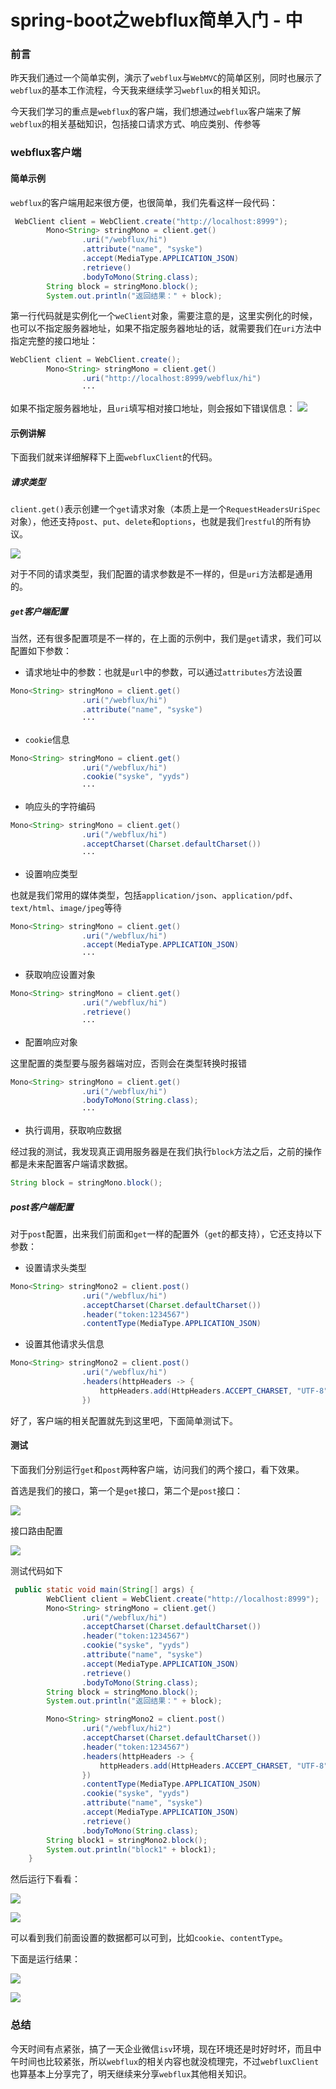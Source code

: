 # spring-boot之webflux简单入门 - 中

### 前言

昨天我们通过一个简单实例，演示了`webflux`与`WebMVC`的简单区别，同时也展示了`webflux`的基本工作流程，今天我来继续学习`webflux`的相关知识。

今天我们学习的重点是`webflux`的客户端，我们想通过`webflux`客户端来了解`webflux`的相关基础知识，包括接口请求方式、响应类别、传参等

### webflux客户端

#### 简单示例

`webflux`的客户端用起来很方便，也很简单，我们先看这样一段代码：

```java
 WebClient client = WebClient.create("http://localhost:8999");
        Mono<String> stringMono = client.get()
                .uri("/webflux/hi")
                .attribute("name", "syske")
                .accept(MediaType.APPLICATION_JSON)
                .retrieve()
                .bodyToMono(String.class);
        String block = stringMono.block();
        System.out.println("返回结果：" + block);
```

第一行代码就是实例化一个`weClient`对象，需要注意的是，这里实例化的时候，也可以不指定服务器地址，如果不指定服务器地址的话，就需要我们在`uri`方法中指定完整的接口地址：

```java
WebClient client = WebClient.create();
        Mono<String> stringMono = client.get()
                .uri("http://localhost:8999/webflux/hi")
                ···
```

如果不指定服务器地址，且`uri`填写相对接口地址，则会报如下错误信息：
![](https://gitee.com/sysker/picBed/raw/master/images/20210729132108.png)

#### 示例讲解

下面我们就来详细解释下上面`webfluxClient`的代码。

##### 请求类型

`client.get()`表示创建一个`get`请求对象（本质上是一个`RequestHeadersUriSpec`对象），他还支持`post`、`put`、`delete`和`options`，也就是我们`restful`的所有协议。

![](https://gitee.com/sysker/picBed/raw/master/images/20210729132522.png)

对于不同的请求类型，我们配置的请求参数是不一样的，但是`uri`方法都是通用的。

##### `get`客户端配置

当然，还有很多配置项是不一样的，在上面的示例中，我们是`get`请求，我们可以配置如下参数：

- 请求地址中的参数：也就是`url`中的参数，可以通过`attributes`方法设置

```java
Mono<String> stringMono = client.get()
                .uri("/webflux/hi")
                .attribute("name", "syske")
                ···
```

- `cookie`信息

```java
Mono<String> stringMono = client.get()
                .uri("/webflux/hi")
                .cookie("syske", "yyds")
                ···
```

- 响应头的字符编码

```java
Mono<String> stringMono = client.get()
                .uri("/webflux/hi")
                .acceptCharset(Charset.defaultCharset())
                ···
```

- 设置响应类型

也就是我们常用的媒体类型，包括`application/json`、`application/pdf`、`text/html`、`image/jpeg`等待

```java
Mono<String> stringMono = client.get()
                .uri("/webflux/hi")
				.accept(MediaType.APPLICATION_JSON)
				···
```

- 获取响应设置对象

```java
Mono<String> stringMono = client.get()
                .uri("/webflux/hi")
				.retrieve()
				···
```

- 配置响应对象

这里配置的类型要与服务器端对应，否则会在类型转换时报错

```java
Mono<String> stringMono = client.get()
                .uri("/webflux/hi")
				.bodyToMono(String.class);
				···
```

- 执行调用，获取响应数据

经过我的测试，我发现真正调用服务器是在我们执行`block`方法之后，之前的操作都是未来配置客户端请求数据。

```java
String block = stringMono.block();
```

##### post客户端配置

对于`post`配置，出来我们前面和`get`一样的配置外（`get`的都支持），它还支持以下参数：

- 设置请求头类型

```java
Mono<String> stringMono2 = client.post()
                .uri("/webflux/hi")
                .acceptCharset(Charset.defaultCharset())
                .header("token:1234567")
				.contentType(MediaType.APPLICATION_JSON)
```

- 设置其他请求头信息

```java
Mono<String> stringMono2 = client.post()
                .uri("/webflux/hi")
				.headers(httpHeaders -> {
                    httpHeaders.add(HttpHeaders.ACCEPT_CHARSET, "UTF-8");
                })
```

好了，客户端的相关配置就先到这里吧，下面简单测试下。

#### 测试

下面我们分别运行`get`和`post`两种客户端，访问我们的两个接口，看下效果。

首选是我们的接口，第一个是`get`接口，第二个是`post`接口：

![](https://gitee.com/sysker/picBed/raw/master/images/20210729201601.png)

接口路由配置

![](https://gitee.com/sysker/picBed/raw/master/images/20210729201714.png)

测试代码如下

```java
 public static void main(String[] args) {
        WebClient client = WebClient.create("http://localhost:8999");
        Mono<String> stringMono = client.get()
                .uri("/webflux/hi")
                .acceptCharset(Charset.defaultCharset())
                .header("token:1234567")
                .cookie("syske", "yyds")
                .attribute("name", "syske")
                .accept(MediaType.APPLICATION_JSON)
                .retrieve()
                .bodyToMono(String.class);
        String block = stringMono.block();
        System.out.println("返回结果：" + block);

        Mono<String> stringMono2 = client.post()
                .uri("/webflux/hi2")
                .acceptCharset(Charset.defaultCharset())
                .header("token:1234567")
                .headers(httpHeaders -> {
                    httpHeaders.add(HttpHeaders.ACCEPT_CHARSET, "UTF-8");
                })
                .contentType(MediaType.APPLICATION_JSON)
                .cookie("syske", "yyds")
                .attribute("name", "syske")
                .accept(MediaType.APPLICATION_JSON)
                .retrieve()
                .bodyToMono(String.class);
        String block1 = stringMono2.block();
        System.out.println("block1" + block1);
    }
```

然后运行下看看：

![](https://gitee.com/sysker/picBed/raw/master/images/20210729202900.png)

![](https://gitee.com/sysker/picBed/raw/master/images/20210729202951.png)

可以看到我们前面设置的数据都可以可到，比如`cookie`、`contentType`。

下面是运行结果：

![](https://gitee.com/sysker/picBed/raw/master/images/20210729203120.png)

![](https://gitee.com/sysker/picBed/raw/master/images/20210729203151.png)

### 总结

今天时间有点紧张，搞了一天企业微信`isv`环境，现在环境还是时好时坏，而且中午时间也比较紧张，所以`webflux`的相关内容也就没梳理完，不过`webfluxClient`也算基本上分享完了，明天继续来分享`webflux`其他相关知识。

